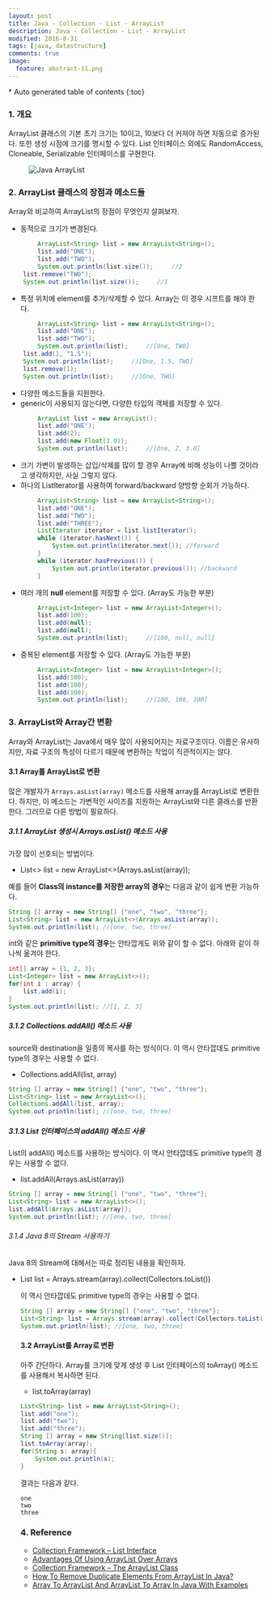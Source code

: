 ```yaml
---
layout: post
title: Java - Collection - List - ArrayList
description: Java - Collection - List - ArrayList 
modified: 2016-8-31
tags: [java, datastructure]
comments: true
image:
  feature: abstract-11.png
---
```


<section id="table-of-contents" class="toc">
<div id="drawer" markdown="1">
*  Auto generated table of contents
{:toc}
</div>
</section><!-- /#table-of-contents -->


### 1. 개요 

ArrayList 클래스의 기본 초기 크기는 10이고, 10보다 더 커져야 하면 자동으로 증가된다. 또한 생성 시점에 크기를 명시할 수 있다. List 인터페이스 외에도 RandomAccess, Cloneable, Serializable 인터페이스를 구현한다. 

<figure>
	<img src="http://javaconceptoftheday.com/wp-content/uploads/2014/12/ArrayListClass.png" alt="Java ArrayList">
</figure>

### 2. ArrayList 클래스의 장점과 메소드들

Array와 비교하여 ArrayList의 장점이 무엇인지 살펴보자. 

- 동적으로 크기가 변경된다.

```java
        ArrayList<String> list = new ArrayList<String>();
        list.add("ONE");
        list.add("TWO");
        System.out.println(list.size());     //2
	list.remove("TWO");
	System.out.println(list.size());     //1
```

- 특정 위치에 element를 추가/삭제할 수 있다. Array는 이 경우 시프트를 해야 한다. 

```java
        ArrayList<String> list = new ArrayList<String>();
        list.add("ONE");
        list.add("TWO");
        System.out.println(list);     //[One, TWO]
	list.add(1, "1.5");
	System.out.println(list);     //[One, 1.5, TWO]
	list.remove(1);		
	System.out.println(list);     //[One, TWO]
```

- 다양한 메소드들을 지원한다. 
- generic이 사용되지 않는다면, 다양한 타입의 객체를 저장할 수 있다. 

```java
        ArrayList list = new ArrayList();
        list.add("ONE");
        list.add(2);
        list.add(new Float(3.0));
        System.out.println(list);     //[One, 2, 3.0]
```

- 크기 가변이 발생하는 삽입/삭제를 많이 할 경우 Array에 비해 성능이 나쁠 것이라고 생각하지만, 사실 그렇지 않다. 
- 하나의 ListIterator를 사용하여 forward/backward 양방향 순회가 가능하다. 

```java
        ArrayList<String> list = new ArrayList<String>();        
        list.add("ONE");
        list.add("TWO");
        list.add("THREE");
        ListIterator iterator = list.listIterator();
        while (iterator.hasNext()) {
            System.out.println(iterator.next()); //forward
        }         
        while (iterator.hasPrevious()) {
            System.out.println(iterator.previous()); //backward
        }
```

- 여러 개의 **null** element를 저장할 수 있다. (Array도 가능한 부분)

```java
        ArrayList<Integer> list = new ArrayList<Integer>();      
        list.add(100);
        list.add(null); 
        list.add(null);
        System.out.println(list);     //[100, null, null]
```

- 중복된 element를 저장할 수 있다. (Array도 가능한 부분)

```java
        ArrayList<Integer> list = new ArrayList<Integer>();      
        list.add(100);
        list.add(100); 
        list.add(100);
        System.out.println(list);     //[100, 100, 100]
```

### 3. ArrayList와 Array간 변환

Array와 ArrayList는 Java에서 매우 많이 사용되어지는 자료구조이다. 이름은 유사하지만, 자료 구조의 특성이 다르기 때문에 변환하는 작업이 직관적이지는 않다. 

#### 3.1 Array를 ArrayList로 변환

많은 개발자가 `Arrays.asList(array)` 메소드를 사용해 array를 ArrayList로 변환한다. 하지만, 이 메소드는 가변적인 사이즈를 지원하는 ArrayList와 다른 클래스를 반환한다. 그러므로 다른 방법이 필요하다.

##### 3.1.1 ArrayList 생성시 Arrays.asList() 메소드 사용

가장 많이 선호되는 방법이다. 

- List<> list = new ArrayList<>(Arrays.asList(array));

예를 들어 **Class의 instance를 저장한 array의 경우**는 다음과 같이 쉽게 변환 가능하다. 

```java
String [] array = new String[] {"one", "two", "three"};
List<String> list = new ArrayList<>(Arrays.asList(array));
System.out.println(list); //[one, two, three]
```
int와 같은 **primitive type의 경우**는 안타깝게도 위와 같이 할 수 없다. 아래와 같이 하나씩 옮겨야 한다. 

```java
int[] array = {1, 2, 3};
List<Integer> list = new ArrayList<>();
for(int i : array) {
    list.add(i);
}
System.out.println(list); //[1, 2, 3]
```

##### 3.1.2 Collections.addAll() 메소드 사용

source와 destination을 일종의 복사를 하는 방식이다. 이 역시 안타깝데도 primitive type의 경우는 사용할 수 없다.

- Collections.addAll(list, array)

```java
String [] array = new String[] {"one", "two", "three"};
List<String> list = new ArrayList<>();
Collections.addAll(list, array);
System.out.println(list); //[one, two, three]
```

##### 3.1.3 List 인터페이스의 addAll() 메소드 사용

List의 addAll() 메소드를 사용하는 방식이다. 이 역시 안타깝데도 primitive type의 경우는 사용할 수 없다.

- list.addAll(Arrays.asList(array))

```java
String [] array = new String[] {"one", "two", "three"};
List<String> list = new ArrayList<>();
list.addAll(Arrays.asList(array));
System.out.println(list); //[one, two, three]
```

###### 3.1.4 Java 8의 Stream 사용하기 

Java 8의 Stream에 대해서는 따로 정리된 내용을 확인하자. 

- List<Object> list = Arrays.stream(array).collect(Collectors.toList())

이 역시 안타깝데도 primitive type의 경우는 사용할 수 없다.

```java
String [] array = new String[] {"one", "two", "three"};
List<String> list = Arrays.stream(array).collect(Collectors.toList());
System.out.println(list); //[one, two, three]
```

#### 3.2 ArrayList를 Array로 변환

아주 간단하다. Array를 크기에 맞게 생성 후 List 인터페이스의 toArray() 메소드를 사용해서 복사하면 된다. 

- list.toArray(array)

```java
List<String> list = new ArrayList<String>();
list.add("one");
list.add("two");
list.add("three");
String [] array = new String[list.size()];
list.toArray(array);
for(String s: array){
    System.out.println(s); 
}
```

결과는 다음과 같다. 

```
one
two
three
```

### 4. Reference

- [Collection Framework – List Interface](http://javaconceptoftheday.com/collection-framework-list-interface/)
- [Advantages Of Using ArrayList Over Arrays](http://javaconceptoftheday.com/advantages-of-using-arraylist-over-arrays/)
- [Collection Framework – The ArrayList Class](http://javaconceptoftheday.com/collection-framework-arraylist-class/)
- [How To Remove Duplicate Elements From ArrayList In Java?](http://javaconceptoftheday.com/how-to-remove-duplicate-elements-from-arraylist-in-java/)
- [Array To ArrayList And ArrayList To Array In Java With Examples](http://javaconceptoftheday.com/array-to-arraylist-in-java-with-examples/)


